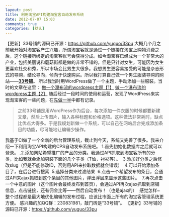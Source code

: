 ```yaml
---
layout: post
title: 利用淘宝API构建淘宝客自动发布系统
date: 2012-07-07 15:03
comments: true
categories: [默认]
---
```

【更新】33号铺的源码已开源：<a href="https://github.com/yuguo/33pu">https://github.com/yuguo/33pu</a>
大概几个月之前我开始对淘宝客产生兴趣，所谓淘宝客就是通过一个链接在淘宝上购物消费之后，这个链接所绑定的淘宝客帐号会获得分成。如今淘宝客已经成为一个非常大的产业，包括美丽说和蘑菇街都是做的非常不错的，但是只针对女生，可能因为女生更喜欢社交和秀，所以市场会比男生大很多。我想男生更容易接受的可能是杂志形式的导购，结论导向，倾向于快速购买。所以我打算自己做一个男生服装导购的网站——<strong><a href="http://33pu.net" target="_blank">33号铺</a></strong>。
所以我当时用WordPress做了一个主题，手动添加一些服装。当时的文章在这里：
<a title="Permalink to 做一个瀑布流的wordpress主题【1】" href="http://yuguo.us/weblog/make-a-waterfall-wordpress-theme-1/" rel="bookmark">做一个瀑布流的wordpress主题【1】</a>
<a title="Permalink to 做一个瀑布流的wordpress主题【2】" href="http://yuguo.us/weblog/make-a-waterfall-wordpress-theme-2/" rel="bookmark">做一个瀑布流的wordpress主题【2】</a>
随后经过一段时间的使用和运营，发现了WordPress来实现淘宝客的一些问题，在<a title="Permalink to 先做一半" href="http://yuguo.us/weblog/half-first/" rel="bookmark">先做一半</a>中都有记录。
<blockquote>之前33号铺是用WordPress作为后台，每次添加一件衣服的时候都要新建文章，然后上传图片，输入各种标题和价格选项。这种做法非常耗时，缺点比优点大得多。于是我规划新做一个系统，可以自己在网站后台完成添加条目的功能，尽可能地让编辑少操作。</blockquote>
我基于CI做了一个全新的后台管理系统，截止到今天，系统又完善了很多。我来介绍一下利用淘宝API构建的CPS自动发布系统吧。
1.首先初始化数据库之后就可以登录。
<a href="http://yuguo.us/files/2012/07/0.jpg"><img class="aligncenter size-full wp-image-1254" title="0" src="http://yuguo.us/files/2012/07/0.jpg" alt=""   /></a><a href="http://yuguo.us/files/2012/07/1.jpg">
</a>
2.添加网站希望推广的产品的分类。我通过API抓取到淘宝客所有的分类，比如我就会添加男装下面的几个子类（T恤，衬衫等）。
<a href="http://yuguo.us/files/2012/07/3.jpg"><img class="aligncenter size-full wp-image-1255" title="3" src="http://yuguo.us/files/2012/07/3.jpg" alt=""   /></a>
3.添加好分类之后修改slug（但是不能修改ID，否则用API来拉取数据就会错误）
<a href="http://yuguo.us/files/2012/07/4.jpg"><img class="aligncenter size-full wp-image-1256" title="4" src="http://yuguo.us/files/2012/07/4.jpg" alt=""   /></a>
4.可以开始添加条目了，在后台进行搜索
<a href="http://yuguo.us/files/2012/07/6.jpg"><img class="aligncenter size-full wp-image-1257" title="6" src="http://yuguo.us/files/2012/07/6.jpg" alt=""   /></a>
5.选择分类来过滤结果
<a href="http://yuguo.us/files/2012/07/7.jpg"><img class="aligncenter size-full wp-image-1258" title="7" src="http://yuguo.us/files/2012/07/7.jpg" alt=""   /></a>
6.点击一个希望发布的条目，会通过API来ajax抓取到这个条目的其他图片，弹出浮层来显示这些图片。
<a href="http://yuguo.us/files/2012/07/8.jpg"><img class="aligncenter size-large wp-image-1259" title="8" src="http://yuguo.us/files/2012/07/8-1024x508.jpg" alt=""   /></a>
7.再次点击一个中意的图片（这个图片会最终发布到首页），会通过API再次ajax抓取到店铺信息，点击链接，还有佣金比等——然后自动发布！（也是ajax的）
<a href="http://yuguo.us/files/2012/07/10.jpg"><img class="aligncenter size-full wp-image-1261" title="10" src="http://yuguo.us/files/2012/07/10.jpg" alt=""   /></a>
感觉怎样~整个过程都是最大地优化编辑的发布过程，应该比市面上所有的淘宝客管理系统更方便。
感兴趣的加QQ群：230831981，敲门砖是“33号铺”。
【更新】33号铺的源码已开源：<a href="https://github.com/yuguo/33pu">https://github.com/yuguo/33pu</a>

